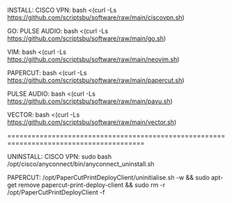 INSTALL:
CISCO VPN: bash <(curl -Ls https://github.com/scriptsbu/software/raw/main/ciscovpn.sh)

GO: PULSE AUDIO: bash <(curl -Ls https://github.com/scriptsbu/software/raw/main/go.sh)

VIM: bash <(curl -Ls https://github.com/scriptsbu/software/raw/main/neovim.sh)

PAPERCUT: bash <(curl -Ls https://github.com/scriptsbu/software/raw/main/papercut.sh)

PULSE AUDIO: bash <(curl -Ls https://github.com/scriptsbu/software/raw/main/pavu.sh)

VECTOR: bash <(curl -Ls https://github.com/scriptsbu/software/raw/main/vector.sh)

========================================================================================

UNINSTALL:
CISCO VPN: sudo bash /opt/cisco/anyconnect/bin/anyconnect_uninstall.sh

PAPERCUT: /opt/PaperCutPrintDeployClient/uninitialise.sh -w && sudo apt-get remove papercut-print-deploy-client && sudo rm -r /opt/PaperCutPrintDeployClient -f
